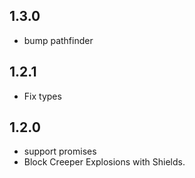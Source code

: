 ## 1.3.0

* bump pathfinder

## 1.2.1

* Fix types

## 1.2.0

* support promises
* Block Creeper Explosions with Shields.
